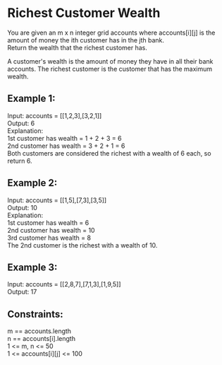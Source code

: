 # Richest Customer Wealth   
   
You are given an m x n integer grid accounts where accounts[i][j] is the amount of money the i​​​​​​​​​​​th​​​​ customer has in the j​​​​​​​​​​​th​​​​ bank.   
Return the wealth that the richest customer has.  
   
A customer's wealth is the amount of money they have in all their bank accounts. The richest customer is the customer that has the maximum wealth.   
   
## Example 1:  
Input: accounts = [[1,2,3],[3,2,1]]   
Output: 6  
Explanation:   
1st customer has wealth = 1 + 2 + 3 = 6   
2nd customer has wealth = 3 + 2 + 1 = 6   
Both customers are considered the richest with a wealth of 6 each, so return 6.   
   
## Example 2:   
Input: accounts = [[1,5],[7,3],[3,5]]  
Output: 10   
Explanation:   
1st customer has wealth = 6  
2nd customer has wealth = 10   
3rd customer has wealth = 8  
The 2nd customer is the richest with a wealth of 10.   
   
## Example 3:   
Input: accounts = [[2,8,7],[7,1,3],[1,9,5]]   
Output: 17   
     

## Constraints:   
m == accounts.length    
n == accounts[i].length  
1 <= m, n <= 50    
1 <= accounts[i][j] <= 100   
